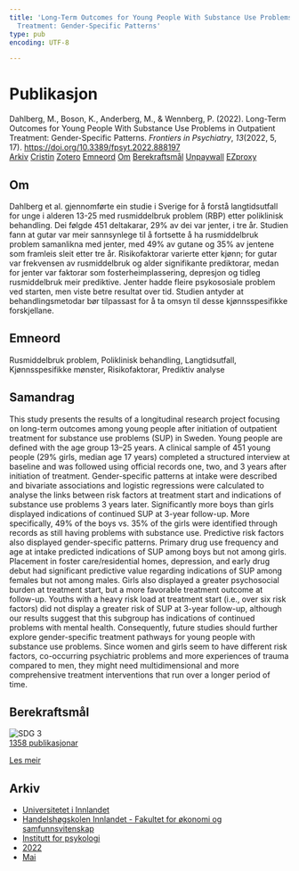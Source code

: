 ```yaml
---
title: 'Long-Term Outcomes for Young People With Substance Use Problems in Outpatient
  Treatment: Gender-Specific Patterns'
type: pub
encoding: UTF-8

---
```

<h1>Publikasjon</h1>
<article id="csl-bib-container-8KBG8443" class="csl-bib-container">
  <div class="csl-bib-body"> <div class="csl-entry">Dahlberg, M., Boson, K., Anderberg, M., &#38; Wennberg, P. (2022). Long-Term Outcomes for Young People With Substance Use Problems in Outpatient Treatment: Gender-Specific Patterns. <i>Frontiers in Psychiatry</i>, <i>13</i>(2022, 5, 17). <a href="https://doi.org/10.3389/fpsyt.2022.888197">https://doi.org/10.3389/fpsyt.2022.888197</a></div> </div>
  <div class="csl-bib-buttons">
    <a href="#taxonomy-article-8KBG8443" alt="archive" class="csl-bib-button">Arkiv</a>
    <a href="https://app.cristin.no/results/show.jsf?id=2025031" alt="Cristin" class="csl-bib-button">Cristin</a>
    <a href="http://zotero.org/groups/5881554/items/8KBG8443" alt="Zotero" class="csl-bib-button">Zotero</a>
    <a href="#keywords-article-8KBG8443" alt="keywords" class="csl-bib-button">Emneord</a>
    <a href="#about-article-8KBG8443" alt="about_pub" class="csl-bib-button">Om</a>
    <a href="#sdg-article-8KBG8443" alt="sdg" class="csl-bib-button">Berekraftsmål</a>
    <a href="https://www.frontiersin.org/articles/10.3389/fpsyt.2022.888197/pdf" alt="Unpaywall" class="csl-bib-button">Unpaywall</a>
    <a href="https://www.frontiersin.org/articles/10.3389/fpsyt.2022.888197/pdf" alt="EZproxy" class="csl-bib-button">EZproxy</a>
  </div>
  <div id="csl-bib-meta-container-8KBG8443"></div>
</article>
<div id="csl-bib-meta-8KBG8443" class="csl-bib-meta">
  <article id="about-article-8KBG8443" class="about_pub-article">
    <h1>Om</h1>
    Dahlberg et al. gjennomførte ein studie i Sverige for å forstå langtidsutfall for unge i alderen 13-25 med rusmiddelbruk problem (RBP) etter poliklinisk behandling. Dei følgde 451 deltakarar, 29% av dei var jenter, i tre år. Studien fann at gutar var meir sannsynlege til å fortsette å ha rusmiddelbruk problem samanlikna med jenter, med 49% av gutane og 35% av jentene som framleis sleit etter tre år. Risikofaktorar varierte etter kjønn; for gutar var frekvensen av rusmiddelbruk og alder signifikante prediktorar, medan for jenter var faktorar som fosterheimplassering, depresjon og tidleg rusmiddelbruk meir prediktive. Jenter hadde fleire psykososiale problem ved starten, men viste betre resultat over tid. Studien antyder at behandlingsmetodar bør tilpassast for å ta omsyn til desse kjønnsspesifikke forskjellane.
  </article>
  <article id="keywords-article-8KBG8443" class="keywords-article">
    <h1>Emneord</h1>
    Rusmiddelbruk problem, Poliklinisk behandling, Langtidsutfall, Kjønnsspesifikke mønster, Risikofaktorar, Prediktiv analyse
  </article>
  <article id="abstract-article-8KBG8443" class="abstract-article">
    <h1>Samandrag</h1>
    This study presents the results of a longitudinal research project focusing on long-term outcomes among young people after initiation of outpatient treatment for substance use problems (SUP) in Sweden. Young people are defined with the age group 13–25 years. A clinical sample of 451 young people (29% girls, median age 17 years) completed a structured interview at baseline and was followed using official records one, two, and 3 years after initiation of treatment. Gender-specific patterns at intake were described and bivariate associations and logistic regressions were calculated to analyse the links between risk factors at treatment start and indications of substance use problems 3 years later. Significantly more boys than girls displayed indications of continued SUP at 3-year follow-up. More specifically, 49% of the boys vs. 35% of the girls were identified through records as still having problems with substance use. Predictive risk factors also displayed gender-specific patterns. Primary drug use frequency and age at intake predicted indications of SUP among boys but not among girls. Placement in foster care/residential homes, depression, and early drug debut had significant predictive value regarding indications of SUP among females but not among males. Girls also displayed a greater psychosocial burden at treatment start, but a more favorable treatment outcome at follow-up. Youths with a heavy risk load at treatment start (i.e., over six risk factors) did not display a greater risk of SUP at 3-year follow-up, although our results suggest that this subgroup has indications of continued problems with mental health. Consequently, future studies should further explore gender-specific treatment pathways for young people with substance use problems. Since women and girls seem to have different risk factors, co-occurring psychiatric problems and more experiences of trauma compared to men, they might need multidimensional and more comprehensive treatment interventions that run over a longer period of time.
  </article>
  <article id="sdg-article-8KBG8443" class="sdg-article">
    <h1>Berekraftsmål</h1>
    <div class="sdg-container"><div id="sdg3" class="sdg">
        <img src="{{< params subfolder >}}images/sdg/sdg03_nn.png" class="image" alt="SDG 3">
        <div class="sdg-overlay">
          <a href="{{< params subfolder >}}nn/archive/?sdg=3#archive" class="sdg-publication-count"><span>1358</span> publikasjonar</a>
          <p><a href="https://fn.no/om-fn/fns-baerekraftsmaal/god-helse-og-livskvalitet?lang=nno-NO" class="sdg-read-more">Les meir</a></p>
        </div>
      </div></div>
  </article>
  <article id="taxonomy-article-8KBG8443" class="taxonomy-article">
    <h1>Arkiv</h1>
    <ul>
      <li><a href="{{< params subfolder >}}nn/archive/?key=3DCRN523">Universitetet i Innlandet</a></li>
      <li><a href="{{< params subfolder >}}nn/archive/?key=DU8Q9LN9">Handelshøgskolen Innlandet - Fakultet for økonomi og samfunnsvitenskap</a></li>
      <li><a href="{{< params subfolder >}}nn/archive/?key=KTD9NXA8">Institutt for psykologi</a></li>
      <li><a href="{{< params subfolder >}}nn/archive/?key=AEVGZCNC">2022</a></li>
      <li><a href="{{< params subfolder >}}nn/archive/?key=HT8U3ZKM">Mai</a></li>
    </ul>
  </article>
</div>
